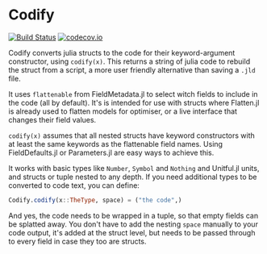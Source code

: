 # Codify

[![Build Status](https://travis-ci.org/rafaqz/Codify.jl.svg?branch=master)](https://travis-ci.org/rafaqz/Codify.jl)
[![codecov.io](http://codecov.io/github/rafaqz/Codify.jl/coverage.svg?branch=master)](http://codecov.io/github/rafaqz/Codify.jl?branch=master)


Codify converts julia structs to the code for their keyword-argument
constructor, using `codify(x)`. This returns a string of julia code to rebuild 
the struct from a script, a more user friendly alternative than saving a `.jld` file.


It uses `flattenable` from FieldMetadata.jl to select witch fields to include in
the code (all by default). It's is intended for use with structs where Flatten.jl 
is already used to flatten models for optimiser, or a live interface
that changes their field values. 



`codify(x)` assumes that all nested structs have keyword constructors with at
least the same keywords as the flattenable field names. Using FieldDefaults.jl
or Parameters.jl are easy ways to achieve this.


It works with basic types like `Number`, `Symbol` and `Nothing` and
Unitful.jl units, and structs or tuple nested to any depth.
If you need additional types to be converted to code text, you can define:

```julia
Codify.codify(x::TheType, space) = ("the code",)
```

And yes, the code needs to be wrapped in a tuple, so that empty fields can be splatted away. 
You don't have to add the nesting `space` manually to your code output, it's added at the struct level,
but needs to be passed through to every field in case they too are structs.

